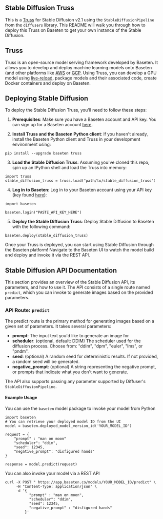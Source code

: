 ## Stable Diffusion Truss

This is a [Truss](https://truss.baseten.co/) for Stable Diffusion v2.1 using the `StableDiffusionPipeline` from the `diffusers` library. This README will walk you through how to deploy this Truss on Baseten to get your own instance of the Stable Diffusion.

## Truss

Truss is an open-source model serving framework developed by Baseten. It allows you to develop and deploy machine learning models onto Baseten (and other platforms like [AWS](https://truss.baseten.co/deploy/aws) or [GCP](https://truss.baseten.co/deploy/gcp). Using Truss, you can develop a GPU model using [live-reload](https://baseten.co/blog/technical-deep-dive-truss-live-reload), package models and their associated code, create Docker containers and deploy on Baseten.

## Deploying Stable Diffusion

To deploy the Stable Diffusion Truss, you'll need to follow these steps:

1. __Prerequisites__: Make sure you have a Baseten account and API key. You can sign up for a Baseten account [here](https://app.baseten.co/signup).

2. __Install Truss and the Baseten Python client__: If you haven't already, install the Baseten Python client and Truss in your development environment using:
```
pip install --upgrade baseten truss
```

3. __Load the Stable Diffusion Truss__: Assuming you've cloned this repo, spin up an IPython shell and load the Truss into memory:
```
import truss
stable_diffusion_truss = truss.load("path/to/stable_diffusion_truss")
```

4. __Log in to Baseten__: Log in to your Baseten account using your API key (key found [here](https://app.baseten.co/settings/account/api_keys)):
```
import baseten

baseten.login("PASTE_API_KEY_HERE")
```

5. __Deploy the Stable Diffusion Truss__: Deploy Stable Diffusion to Baseten with the following command:
```
baseten.deploy(stable_diffusion_truss)
```

Once your Truss is deployed, you can start using Stable Diffusion through the Baseten platform! Navigate to the Baseten UI to watch the model build and deploy and invoke it via the REST API.

## Stable Diffusion API Documentation
This section provides an overview of the Stable Diffusion API, its parameters, and how to use it. The API consists of a single route named `predict`, which you can invoke to generate images based on the provided parameters.

### API Route: `predict`
The predict route is the primary method for generating images based on a given set of parameters. It takes several parameters:

- __prompt__: The input text you'd like to generate an image for
- __scheduler__: (optional, default: DDIM) The scheduler used for the diffusion process. Choose from: "ddim", "dpm", "euler", "lms", or "pndm".
- __seed__: (optional) A random seed for deterministic results. If not provided, a random seed will be generated.
- __negative_prompt__: (optional) A string representing the negative prompt, or prompts that indicate what you don't want to generate.

The API also supports passing any parameter supported by Diffuser's `StableDiffusionPipeline`.

#### Example Usage
You can use the `baseten` model package to invoke your model from Python
```
import baseten
# You can retrieve your deployed model ID from the UI
model = baseten.deployed_model_version_id('YOUR_MODEL_ID')

request = {
    "prompt" : "man on moon"
    "scheduler": "ddim",
    "seed": 12345,
    "negative_prompt": "disfigured hands"
}

response = model.predict(request)
```

You can also invoke your model via a REST API
```
curl -X POST " https://app.baseten.co/models/YOUR_MODEL_ID/predict" \
     -H "Content-Type: application/json" \
     -d '{
           "prompt" : "man on moon",
           "scheduler": "ddim",
           "seed": 12345,
           "negative_prompt" : "disfigured hands"
         }'
```
